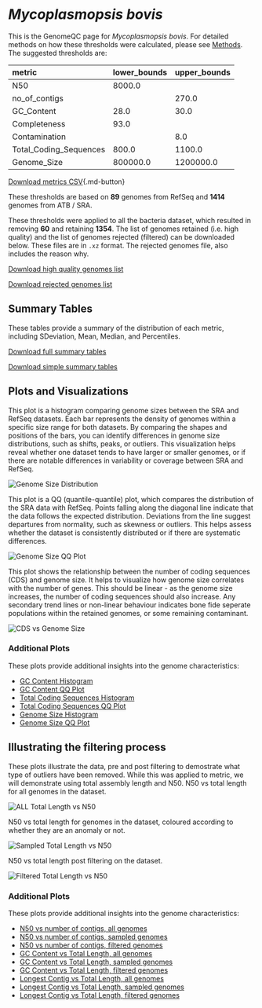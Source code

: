 # *Mycoplasmopsis bovis*

This is the GenomeQC page for *Mycoplasmopsis bovis*. For detailed methods on how these thresholds were calculated, please see [Methods](../../methods.md).
The suggested thresholds are: 

| metric                 | lower_bounds   | upper_bounds   |
|:-----------------------|:---------------|:---------------|
| N50                    | 8000.0         |                |
| no_of_contigs          |                | 270.0          |
| GC_Content             | 28.0           | 30.0           |
| Completeness           | 93.0           |                |
| Contamination          |                | 8.0            |
| Total_Coding_Sequences | 800.0          | 1100.0         |
| Genome_Size            | 800000.0       | 1200000.0      |

[Download metrics CSV](Mycoplasmopsis_bovis_metrics.csv){.md-button}


These thresholds are based on **89** genomes from RefSeq and **1414** genomes from ATB / SRA.

These thresholds were applied to all the bacteria dataset, which resulted in removing **60** and retaining **1354**.
The list of genomes retained (i.e. high quality) and the list of genomes rejected (filtered) can be downloaded below. These files are in `.xz` format. The rejected genomes file, also includes the reason why.

[Download high quality genomes list](Mycoplasmopsis_bovis_high_quality_genomes.csv.xz)


[Download rejected genomes list](Mycoplasmopsis_bovis_filtered_out_genomes.csv.xz)



## Summary Tables
These tables provide a summary of the distribution of each metric, including SDeviation, Mean, Median, and Percentiles.

[Download full summary tables](summary.csv)

[Download simple summary tables](selected_summary.csv)

## Plots and Visualizations

This plot is a histogram comparing genome sizes between the SRA and RefSeq datasets. Each bar represents the density of genomes within a specific size range for both datasets. By comparing the shapes and positions of the bars, you can identify differences in genome size distributions, such as shifts, peaks, or outliers. This visualization helps reveal whether one dataset tends to have larger or smaller genomes, or if there are notable differences in variability or coverage between SRA and RefSeq.

![Genome Size Distribution](Genome_Size_refseq_histogram_kde.png)

This plot is a QQ (quantile-quantile) plot, which compares the distribution of the SRA data with RefSeq. Points falling along the diagonal line indicate that the data follows the expected distribution. Deviations from the line suggest departures from normality, such as skewness or outliers. This helps assess whether the dataset is consistently distributed or if there are systematic differences.

![Genome Size QQ Plot](Genome_Size_refseq_qqplot.png)

This plot shows the relationship between the number of coding sequences (CDS) and genome size. It helps to visualize how genome size correlates with the number of genes. This should be linear - as the genome size increases, the number of coding sequences should also increase. Any secondary trend lines or non-linear behaviour indicates bone fide seperate populations within the retained genomes, or some remaining contaminant. 

![CDS vs Genome Size](Mycoplasmopsis_bovis_CDS_vs_Genome_Size.png)

### Additional Plots

These plots provide additional insights into the genome characteristics:

- [GC Content Histogram](GC_Content_refseq_histogram_kde.png)
- [GC Content QQ Plot](GC_Content_refseq_qqplot.png)
- [Total Coding Sequences Histogram](Total_Coding_Sequences_refseq_histogram_kde.png)
- [Total Coding Sequences QQ Plot](Total_Coding_Sequences_refseq_qqplot.png)
- [Genome Size Histogram](Genome_Size_refseq_histogram_kde.png)
- [Genome Size QQ Plot](Genome_Size_refseq_qqplot.png)
## Illustrating the filtering process
These plots illustrate the data, pre and post filtering to demostrate what type of outliers have been removed. While this was applied to metric, we will demonstrate using total assembly length and N50.
N50 vs total length for all genomes in the dataset.

![ALL Total Length vs N50](Mycoplasmopsis_bovis_all_total_length_N50.png)

N50 vs total length for genomes in the dataset, coloured according to whether they are an anomaly or not.

![Sampled Total Length vs N50](Mycoplasmopsis_bovis_sample_total_length_N50.png)

N50 vs total length post filtering on the dataset.

![Filtered Total Length vs N50](Mycoplasmopsis_bovis_filt_total_length_N50.png)

### Additional Plots

These plots provide additional insights into the genome characteristics:

- [N50 vs number of contigs, all genomes](Mycoplasmopsis_bovis_all_N50_number.png)
- [N50 vs number of contigs, sampled genomes](Mycoplasmopsis_bovis_sample_N50_number.png)
- [N50 vs number of contigs, filtered genomes](Mycoplasmopsis_bovis_filt_N50_number.png)
- [GC Content vs Total Length, all genomes](Mycoplasmopsis_bovis_all_total_length_GC_Content.png)
- [GC Content vs Total Length, sampled genomes](Mycoplasmopsis_bovis_sample_total_length_GC_Content.png)
- [GC Content vs Total Length, filtered genomes](Mycoplasmopsis_bovis_filt_total_length_GC_Content.png)
- [Longest Contig vs Total Length, all genomes](Mycoplasmopsis_bovis_all_total_length_longest.png)
- [Longest Contig vs Total Length, sampled genomes](Mycoplasmopsis_bovis_sample_total_length_longest.png)
- [Longest Contig vs Total Length, filtered genomes](Mycoplasmopsis_bovis_filt_total_length_longest.png)
